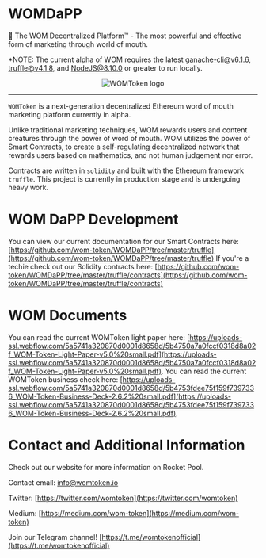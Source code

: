 # WOMDaPP
:gem: The WOM Decentralized Platform™ - The most powerful and effective form of marketing through world of mouth.

*NOTE: The current alpha of WOM requires the latest [ganache-cli@v6.1.6](https://github.com/trufflesuite/ganache-cli), [truffle@v4.1.8](https://github.com/trufflesuite/truffle), and [NodeJS@8.10.0](https://nodejs.org/en/download/package-manager/) or greater to run locally.

<p align="center">
  <img src="https://raw.githubusercontent.com/wom-token/WOMDaPP/master/images/womLogo.png?token=AecS8KpHLW--STPwwQhL9OYnfjsuHQH_ks5bTsOHwA%3D%3D" alt="WOMToken logo"/>
</p>

---

`WOMToken` is a next-generation decentralized Ethereum word of mouth marketing platform currently in alpha.

Unlike traditional marketing techniques, WOM rewards users and content creatures through the power of word of mouth.  WOM utilizes the power of Smart Contracts, to create a self-regulating decentralized network that rewards users based on mathematics, and not human judgement nor error.   

Contracts are written in `solidity` and built with the Ethereum framework `truffle`. This project is currently in production stage and is undergoing heavy work.

# WOM DaPP Development
You can view our current documentation for our Smart Contracts here:
[https://github.com/wom-token/WOMDaPP/tree/master/truffle](https://github.com/wom-token/WOMDaPP/tree/master/truffle)
If you're a techie check out our Solidity contracts here:
[https://github.com/wom-token/WOMDaPP/tree/master/truffle/contracts](https://github.com/wom-token/WOMDaPP/tree/master/truffle/contracts)


# WOM Documents
You can read the current WOMToken light paper here: [https://uploads-ssl.webflow.com/5a5741a320870d0001d8658d/5b4750a7a0fccf0318d8a02f_WOM-Token-Light-Paper-v5.0%20small.pdf](https://uploads-ssl.webflow.com/5a5741a320870d0001d8658d/5b4750a7a0fccf0318d8a02f_WOM-Token-Light-Paper-v5.0%20small.pdf).
You can read the current WOMToken business check here:
[https://uploads-ssl.webflow.com/5a5741a320870d0001d8658d/5b4753fdee75f159f7397336_WOM-Token-Business-Deck-2.6.2%20small.pdf](https://uploads-ssl.webflow.com/5a5741a320870d0001d8658d/5b4753fdee75f159f7397336_WOM-Token-Business-Deck-2.6.2%20small.pdf).

# Contact and Additional Information
Check out our website for more information on Rocket Pool.  

Contact email: [info@womtoken.io](info@womtoken.io)

Twitter: [https://twitter.com/womtoken](https://twitter.com/womtoken)  

Medium: [https://medium.com/wom-token](https://medium.com/wom-token)

Join our Telegram channel! [https://t.me/womtokenofficial](https://t.me/womtokenofficial)
